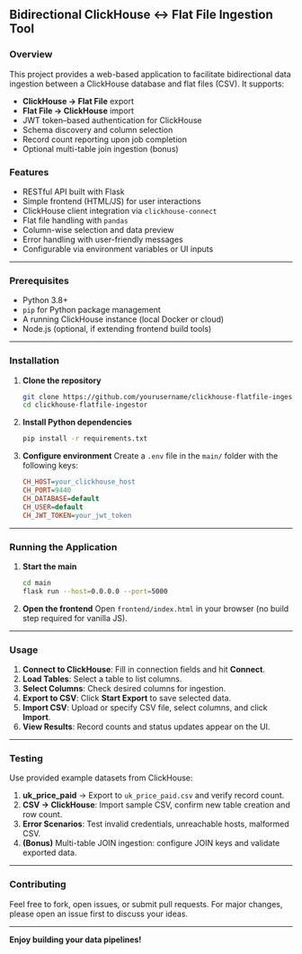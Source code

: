 ## Bidirectional ClickHouse ↔ Flat File Ingestion Tool

### Overview

This project provides a web-based application to facilitate bidirectional data ingestion between a ClickHouse database and flat files (CSV). It supports:

- **ClickHouse → Flat File** export
- **Flat File → ClickHouse** import
- JWT token–based authentication for ClickHouse
- Schema discovery and column selection
- Record count reporting upon job completion
- Optional multi-table join ingestion (bonus)

### Features

- RESTful API built with Flask
- Simple frontend (HTML/JS) for user interactions
- ClickHouse client integration via `clickhouse-connect`
- Flat file handling with `pandas`
- Column-wise selection and data preview
- Error handling with user-friendly messages
- Configurable via environment variables or UI inputs

---

### Prerequisites

- Python 3.8+
- `pip` for Python package management
- A running ClickHouse instance (local Docker or cloud)
- Node.js (optional, if extending frontend build tools)

---

### Installation

1. **Clone the repository**

   ```bash
   git clone https://github.com/yourusername/clickhouse-flatfile-ingestor.git
   cd clickhouse-flatfile-ingestor
   ```

2. **Install Python dependencies**

   ```bash
   pip install -r requirements.txt
   ```

3. **Configure environment**
   Create a `.env` file in the `main/` folder with the following keys:

   ```ini
   CH_HOST=your_clickhouse_host
   CH_PORT=9440
   CH_DATABASE=default
   CH_USER=default
   CH_JWT_TOKEN=your_jwt_token
   ```

---

### Running the Application

1. **Start the main**

   ```bash
   cd main
   flask run --host=0.0.0.0 --port=5000
   ```

2. **Open the frontend**
   Open `frontend/index.html` in your browser (no build step required for vanilla JS).

---

### Usage

1. **Connect to ClickHouse**: Fill in connection fields and hit **Connect**.
2. **Load Tables**: Select a table to list columns.
3. **Select Columns**: Check desired columns for ingestion.
4. **Export to CSV**: Click **Start Export** to save selected data.
5. **Import CSV**: Upload or specify CSV file, select columns, and click **Import**.
6. **View Results**: Record counts and status updates appear on the UI.

---

### Testing

Use provided example datasets from ClickHouse:

1. **uk\_price\_paid** → Export to `uk_price_paid.csv` and verify record count.
2. **CSV → ClickHouse**: Import sample CSV, confirm new table creation and row count.
3. **Error Scenarios**: Test invalid credentials, unreachable hosts, malformed CSV.
4. **(Bonus)** Multi-table JOIN ingestion: configure JOIN keys and validate exported data.

---


### Contributing

Feel free to fork, open issues, or submit pull requests. For major changes, please open an issue first to discuss your ideas.

---

**Enjoy building your data pipelines!**

